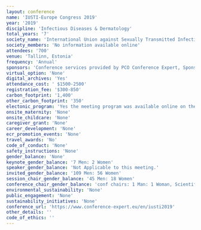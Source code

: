 ```yaml
---
layout: conference 
name: 'IUSTI-Europe Congress 2019'
year: '2019'
discipline: 'Infectious Diseases & Dermatology'
total_years: '7'
society_name: 'International Union against Sexually Transmitted Infections'
society_members: 'No information available online'
attendees: '700'
venue: 'Tallinn, Estonia'
frequency: 'Annual'
sponsors: 'Conference services provided by PCO Conference Expert, Sponsors: Bailleul Laboratories (http://bailleul.com/en/), Cepheid (https://www.cepheid.com/us//), Syn Lab (https://synlab.ee/), Abbott (https://www.abbott.com/), BD(https://www.bd.com/europe/), MSD(http://www.msd.com/),Roche (https://www.roche.com/). ViiV Healthcare(https://viivhealthcare.com/en-gb/), ECDC:European Center for Disease prevention and control (https://www.ecdc.europa.eu/en/home). '
virtual_option: 'None'
digital_archives: 'Yes'
attendance_cost: ' $1500-2500'
registration_fee: '$300-850'
carbon_footprint: '1,400'
other_carbon_footprint: '350'
electonic_program: 'Yes the meeting program was available online on the conference website.'
onsite_maternity: 'None'
onsite_childcare: 'None'
caregiver_grant: 'None'
career_development: 'None'
ecr_promotion_events: 'None'
travel_awards: 'No'
code_of_conduct: 'None'
safety_instructions: 'None'
gender_balance: 'None'
keynote_gender_balance: '7 Men: 2 Women'
speaker_gender_balance: 'Not Applicable to this meeting.'
invited_gender_balance: '109 Men: 56 Women'
session_chair_gender_balance: '45 Men: 18 Women'
conference_chair_gender_balance: 'conf chairs: 1 Man: 1 Woman, Scientific committee: 13 Men: 4 Women, Organizing committee: 6 Men: 2 Women'
environmental_sustainability: 'None'
public_engagement: 'None'
sustainability_initiatives: 'None'
conference_url: 'https://www.conference-expert.eu/en/iusti2019'
other_details: ''
code_of_ethics: ''
---
```

